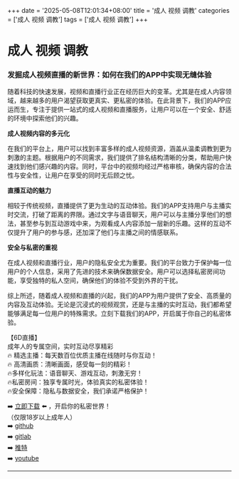 +++
date = '2025-05-08T12:01:34+08:00'
title = '成人 视频 调教'
categories = ['成人 视频 调教']
tags = ['成人 视频 调教']
+++

# 成人 视频 调教

### 发掘成人视频直播的新世界：如何在我们的APP中实现无缝体验

随着科技的快速发展，视频和直播行业正在经历巨大的变革。尤其是在成人内容领域，越来越多的用户渴望获取更真实、更私密的体验。在此背景下，我们的APP应运而生，专注于提供一站式的成人视频和直播服务，让用户可以在一个安全、舒适的环境中探索他们的兴趣。

**成人视频内容的多元化**

在我们的平台上，用户可以找到丰富多样的成人视频资源，涵盖从温柔调教到更为刺激的主题。根据用户的不同需求，我们提供了排名结构清晰的分类，帮助用户快速找到他们感兴趣的内容。同时，平台中的视频均经过严格审核，确保内容的合法性与安全性，让用户在享受的同时无后顾之忧。

**直播互动的魅力**

相较于传统视频，直播提供了更为生动的互动体验。我们的APP支持用户与主播实时交流，打破了距离的界限。通过文字与语音聊天，用户可以与主播分享他们的想法，甚至参与到互动游戏中来，为观看成人内容添加一层新的乐趣。这样的互动不仅提升了用户的参与感，还加深了他们与主播之间的情感联系。

**安全与私密的重视**

在成人视频和直播行业，用户的隐私安全尤为重要。我们的平台致力于保护每一位用户的个人信息，采用了先进的技术来确保数据安全。用户可以选择私密房间功能，享受独特的私人空间，确保他们的体验不受到外界的干扰。

综上所述，随着成人视频和直播的兴起，我们的APP为用户提供了安全、高质量的内容及互动体验。无论是沉浸式的视频观赏，还是与主播的实时互动，我们都希望能够满足每一位用户的特殊需求。立刻下载我们的APP，开启属于你自己的私密体验。

【6D直播】  
成年人的专属空间，实时互动尽享精彩  
🔥 精选主播：每天数百位优质主播在线随时与你互动！  
🔥 高清画质：清晰画面，感受每一刻的精彩！  
🔥多样化玩法：语音聊天、游戏互动，刺激无穷！  
🔥私密房间：独享专属时光，体验真实的私密体验！  
🔥安全保障：隐私与数据安全，我们承诺严格保护！  

➡️ [立即下载](https://down123.s3.ap-east-1.amazonaws.com/down/down.html?channelCode=blog) ⬅️ ，开启你的私密世界！  
（仅限18岁以上成年人）  
➡️ [github](https://aldult-live.github.io/)  
➡️ [gitlab](https://seo-09598d.gitlab.io/)  
➡️ [推特](https://x.com/wegame33)  
➡️ [youtube](https://www.youtube.com/@6Dlive)  

---
